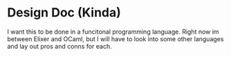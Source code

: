 # Design Doc (Kinda)

I want this to be done in a funcitonal programming language. Right now im between Elixer and OCaml, but I will have to look into some other languages and lay out pros and conns for each.
